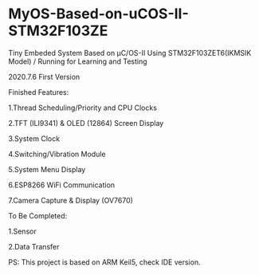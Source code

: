 # MyOS-Based-on-uCOS-II-STM32F103ZE
Tiny Embeded System Based on μC/OS-II Using STM32F103ZET6(IKMSIK Model) / Running for Learning and Testing

2020.7.6 First Version

Finished Features:

1.Thread Scheduling/Priority and CPU Clocks

2.TFT (ILI9341) & OLED (12864) Screen Display

3.System Clock

4.Switching/Vibration Module

5.System Menu Display

6.ESP8266 WiFi Communication

7.Camera Capture & Display (OV7670)





To Be Completed:

1.Sensor

2.Data Transfer


PS: This project is based on ARM Keil5, check IDE version.


